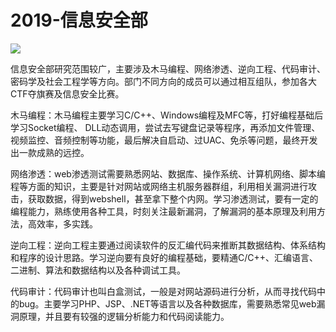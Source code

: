 # 2019-信息安全部

![](https://raw.githubusercontent.com/seven-innovation-base/picture/master/InformationSecurity.jpg)

信息安全部研究范围较广，主要涉及木马编程、网络渗透、逆向工程、代码审计、密码学及社会工程学等方向。部门不同方向的成员可以通过相互组队，参加各大CTF夺旗赛及信息安全比赛。

木马编程：木马编程主要学习C/C++、Windows编程及MFC等，打好编程基础后学习Socket编程、 DLL动态调用，尝试去写键盘记录等程序，再添加文件管理、视频监控、音频控制等功能，最后解决自启动、过UAC、免杀等问题，最终开发出一款成熟的远控。

网络渗透：web渗透测试需要熟悉网站、数据库、操作系统、计算机网络、脚本编程等方面的知识，主要是针对网站或网络主机服务器群组，利用相关漏洞进行攻击，获取数据，得到webshell，甚至拿下整个内网。学习渗透测试，要有一定的编程能力，熟练使用各种工具，时刻关注最新漏洞，了解漏洞的基本原理及利用方法，高效率，多实践。

逆向工程：逆向工程主要通过阅读软件的反汇编代码来推断其数据结构、体系结构和程序的设计思路。学习逆向要有良好的编程基础，要精通C/C++、汇编语言、二进制、算法和数据结构以及各种调试工具。

代码审计：代码审计也叫白盒测试，一般是对网站源码进行分析，从而寻找代码中的bug。主要学习PHP、JSP、.NET等语言以及各种数据库，需要熟悉常见web漏洞原理，并且要有较强的逻辑分析能力和代码阅读能力。
